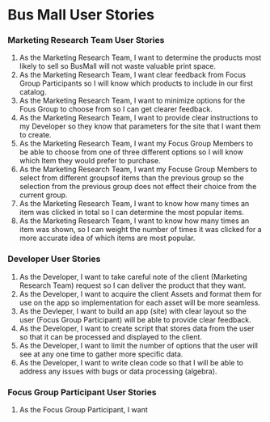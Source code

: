 # Bus Mall User Stories

### Marketing Research Team User Stories
1. As the Marketing Research Team, I want to determine the products most likely to sell so BusMall will not waste valuable print space.
2. As the Marketing Research Team, I want clear feedback from Focus Group Participants so I will know which products to include in our first catalog.
3. As the Marketing Research Team, I want to minimize options for the Fous Group to choose from so I  can get clearer feedback.
4. As the Marketing Research Team, I want to provide clear instructions to my Developer so they know that parameters for the site that I want them to create.
5. As the Marketing Research Team, I want my Focus Group Members to be able to choose from one of three different options so I will know which Item they would prefer to purchase.
6. As the Marketing Research Team, I want my Focuse Group Members to select from different groupsof items  than the previous group so the selection from the previous group does not effect their choice from the current group.
7. As the Marketing Research Team, I want to know how many times an item was clicked in total so I can determine the most popular items.
8. As the Marketing Research Team, I want to know how many times an item was shown, so I can weight the number of times it was clicked for a more accurate idea of which items are most popular.

### Developer User Stories
1. As the Developer, I want to take careful note of the client (Marketing Research Team) request so I can deliver the product that they want.
2. As the Developer, I want to acquire the client Assets and format them for use on the app so implementation for each asset will be more seamless.
3. As the Devleper, I want to build an app (site) with clear layout so the user (Focus Group Participant) will be able to provide clear feedback.
4. As the Developer, I want to create script that stores data from the user so that it can be processed and displayed to the client.
5. As the Developer, I want to limit the number of options that the user will see at any one time to gather more specific data.
6. As the Developer, I want to write clean code so that I will be able to address any issues with bugs or data processing (algebra).


### Focus Group Participant User Stories
1. As the Focus Group Participant, I want